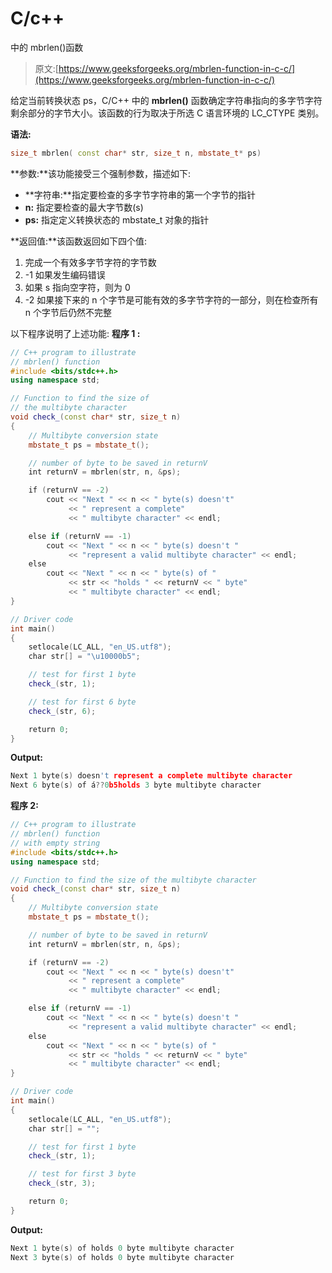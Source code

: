 # C/c++

中的 mbrlen()函数

> 原文:[https://www.geeksforgeeks.org/mbrlen-function-in-c-c/](https://www.geeksforgeeks.org/mbrlen-function-in-c-c/)

给定当前转换状态 ps，C/C++ 中的 **mbrlen()** 函数确定字符串指向的多字节字符剩余部分的字节大小。该函数的行为取决于所选 C 语言环境的 LC_CTYPE 类别。

**语法:**

```cpp
size_t mbrlen( const char* str, size_t n, mbstate_t* ps)
```

**参数:**该功能接受三个强制参数，描述如下:

*   **字符串:**指定要检查的多字节字符串的第一个字节的指针
*   **n:** 指定要检查的最大字节数(s)
*   **ps:** 指定定义转换状态的 mbstate_t 对象的指针

**返回值:**该函数返回如下四个值:

1.  完成一个有效多字节字符的字节数
2.  -1 如果发生编码错误
3.  如果 s 指向空字符，则为 0
4.  -2 如果接下来的 n 个字节是可能有效的多字节字符的一部分，则在检查所有 n 个字节后仍然不完整

以下程序说明了上述功能:
**程序 1 :**

```cpp
// C++ program to illustrate
// mbrlen() function
#include <bits/stdc++.h>
using namespace std;

// Function to find the size of
// the multibyte character
void check_(const char* str, size_t n)
{
    // Multibyte conversion state
    mbstate_t ps = mbstate_t();

    // number of byte to be saved in returnV
    int returnV = mbrlen(str, n, &ps);

    if (returnV == -2)
        cout << "Next " << n << " byte(s) doesn't"
             << " represent a complete"
             << " multibyte character" << endl;

    else if (returnV == -1)
        cout << "Next " << n << " byte(s) doesn't "
             << "represent a valid multibyte character" << endl;
    else
        cout << "Next " << n << " byte(s) of "
             << str << "holds " << returnV << " byte"
             << " multibyte character" << endl;
}

// Driver code
int main()
{
    setlocale(LC_ALL, "en_US.utf8");
    char str[] = "\u10000b5";

    // test for first 1 byte
    check_(str, 1);

    // test for first 6 byte
    check_(str, 6);

    return 0;
}
```

**Output:**

```cpp
Next 1 byte(s) doesn't represent a complete multibyte character
Next 6 byte(s) of á??0b5holds 3 byte multibyte character

```

**程序 2:**

```cpp
// C++ program to illustrate
// mbrlen() function
// with empty string
#include <bits/stdc++.h>
using namespace std;

// Function to find the size of the multibyte character
void check_(const char* str, size_t n)
{
    // Multibyte conversion state
    mbstate_t ps = mbstate_t();

    // number of byte to be saved in returnV
    int returnV = mbrlen(str, n, &ps);

    if (returnV == -2)
        cout << "Next " << n << " byte(s) doesn't"
             << " represent a complete"
             << " multibyte character" << endl;

    else if (returnV == -1)
        cout << "Next " << n << " byte(s) doesn't "
             << "represent a valid multibyte character" << endl;
    else
        cout << "Next " << n << " byte(s) of "
             << str << "holds " << returnV << " byte"
             << " multibyte character" << endl;
}

// Driver code
int main()
{
    setlocale(LC_ALL, "en_US.utf8");
    char str[] = "";

    // test for first 1 byte
    check_(str, 1);

    // test for first 3 byte
    check_(str, 3);

    return 0;
}
```

**Output:**

```cpp
Next 1 byte(s) of holds 0 byte multibyte character
Next 3 byte(s) of holds 0 byte multibyte character

```